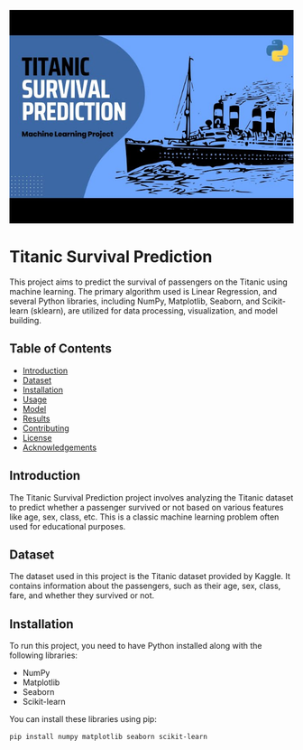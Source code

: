 ![logo](https://github.com/YashPrajapati27/Titanic-Survival-Prediction/blob/main/sddefault.jpg)
# Titanic Survival Prediction

This project aims to predict the survival of passengers on the Titanic using machine learning. The primary algorithm used is Linear Regression, and several Python libraries, including NumPy, Matplotlib, Seaborn, and Scikit-learn (sklearn), are utilized for data processing, visualization, and model building.

## Table of Contents
- [Introduction](#introduction)
- [Dataset](#dataset)
- [Installation](#installation)
- [Usage](#usage)
- [Model](#model)
- [Results](#results)
- [Contributing](#contributing)
- [License](#license)
- [Acknowledgements](#acknowledgements)

## Introduction
The Titanic Survival Prediction project involves analyzing the Titanic dataset to predict whether a passenger survived or not based on various features like age, sex, class, etc. This is a classic machine learning problem often used for educational purposes.

## Dataset
The dataset used in this project is the Titanic dataset provided by Kaggle. It contains information about the passengers, such as their age, sex, class, fare, and whether they survived or not.

## Installation
To run this project, you need to have Python installed along with the following libraries:

- NumPy
- Matplotlib
- Seaborn
- Scikit-learn

You can install these libraries using pip:

```bash
pip install numpy matplotlib seaborn scikit-learn
